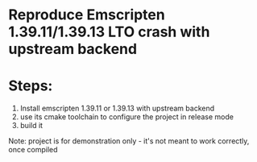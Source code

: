 Reproduce Emscripten 1.39.11/1.39.13 LTO crash with upstream backend
==========================

# Steps:

1. Install emscripten 1.39.11 or 1.39.13 with upstream backend
2. use its cmake toolchain to configure the project in release mode
3. build it

Note: project is for demonstration only - it's not meant to work correctly, once compiled
